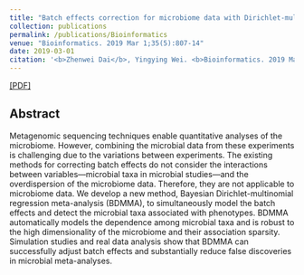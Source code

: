 ```yaml
---
title: "Batch effects correction for microbiome data with Dirichlet-multinomial regression"
collection: publications
permalink: /publications/Bioinformatics
venue: "Bioinformatics. 2019 Mar 1;35(5):807-14"
date: 2019-03-01
citation: '<b>Zhenwei Dai</b>, Yingying Wei. <b>Bioinformatics. 2019 Mar 1;35(5):807-14.</b>'
---
```


[[PDF]](https://academic.oup.com/bioinformatics/article/35/5/807/5078473?login=true)

## Abstract
Metagenomic sequencing techniques enable quantitative analyses of the microbiome. However, combining the microbial data from these experiments is challenging due to the variations between experiments. The existing methods for correcting batch effects do not consider the interactions between variables—microbial taxa in microbial studies—and the overdispersion of the microbiome data. Therefore, they are not applicable to microbiome data. We develop a new method, Bayesian Dirichlet-multinomial regression meta-analysis (BDMMA), to simultaneously model the batch effects and detect the microbial taxa associated with phenotypes. BDMMA automatically models the dependence among microbial taxa and is robust to the high dimensionality of the microbiome and their association sparsity. Simulation studies and real data analysis show that BDMMA can successfully adjust batch effects and substantially reduce false discoveries in microbial meta-analyses.